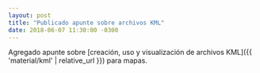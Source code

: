 ```yaml
---
layout: post
title: "Publicado apunte sobre archivos KML"
date: 2018-06-07 11:30:00 -0300
---
```


Agregado apunte sobre [creación, uso y visualización de archivos KML]({{ 'material/kml' | relative_url }}) para mapas. 
